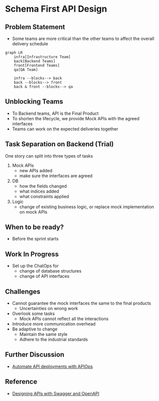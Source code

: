 # Schema First API Design

## Problem Statement

- Some teams are more critical than the other teams to affect the overall delivery schedule

```mermaid
graph LR
    infra[Infrastructure Team]
    back[Backend Teams]
    front[Frontend Teams]
    qa[QA Team]

    infra --blocks--> back
    back --blocks--> front
    back & front --blocks--> qa
```

## Unblocking Teams

- To Backend teams, API is the Final Product
- To shorten the lifecycle, we provide Mock APIs with the agreed interfaces
- Teams can work on the expected deliveries together

## Task Separation on Backend (Trial)

One story can split into three types of tasks

1. Mock APIs
   - new APIs added
   - make sure the interfaces are agreed
2. DB
   - how the fields changed
   - what indices added
   - what constraints applied
3. Logic
   - change of existing business logic, or replace mock implementation on mock APIs

## When to be ready?

- Before the sprint starts

## Work In Progress

- Set up the ChatOps for
  - change of database structures
  - change of API interfaces

## Challenges

- Cannot guarantee the mock interfaces the same to the final products
  - Uncertainties on wrong work
- Overlook some tasks
  - Mock APIs cannot reflect all the interactions
- Introduce more communication overhead
- Be adaptive to change
  - Maintain the same style
  - Adhere to the industrial standards

## Further Discussion

- [Automate API deployments with APIOps](https://learn.microsoft.com/en-us/azure/architecture/example-scenario/devops/automated-api-deployments-apiops "https://learn.microsoft.com/en-us/azure/architecture/example-scenario/devops/automated-api-deployments-apiops")

## Reference

- [Designing APIs with Swagger and OpenAPI](https://www.manning.com/books/designing-apis-with-swagger-and-openapi "https://www.manning.com/books/designing-apis-with-swagger-and-openapi")
